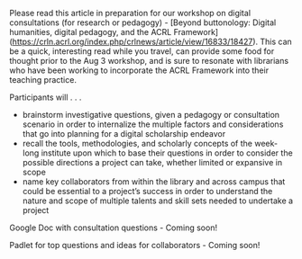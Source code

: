 
Please read this article in preparation for our workshop on digital consultations (for research or pedagogy) - [Beyond buttonology: Digital humanities, digital pedagogy, and the ACRL Framework] (https://crln.acrl.org/index.php/crlnews/article/view/16833/18427). This can be a quick, interesting read while you travel, can provide some food for thought prior to the Aug 3 workshop, and is sure to resonate with librarians who have been working to incorporate the ACRL Framework into their teaching practice.


Participants will . . . 
- brainstorm investigative questions, given a pedagogy or consultation scenario in order to internalize the multiple factors and considerations that go into planning for a digital scholarship endeavor
- recall the tools, methodologies, and scholarly concepts of the week-long institute upon which to base their questions in order to consider the possible directions a project can take, whether limited or expansive in scope
- name key collaborators from within the library and across campus that could be essential to a project’s success in order to understand the nature and scope of multiple talents and skill sets needed to undertake a project


Google Doc with consultation questions - Coming soon!

Padlet for top questions and ideas for collaborators - Coming soon!
